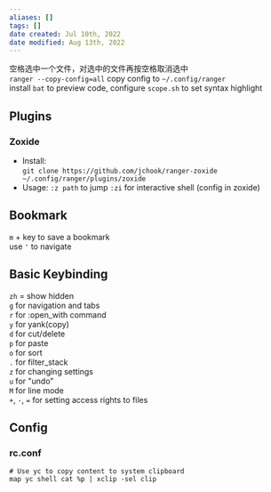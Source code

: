 ```yaml
---
aliases: []
tags: []
date created: Jul 10th, 2022
date modified: Aug 13th, 2022
---
```


空格选中一个文件，对选中的文件再按空格取消选中  
`ranger --copy-config=all` copy config to  `~/.config/ranger`  
install `bat` to preview code, configure `scope.sh` to set syntax highlight
## Plugins
### Zoxide
- Install:  
`git clone https://github.com/jchook/ranger-zoxide ~/.config/ranger/plugins/zoxide`
- Usage:
`:z path` to jump
`:zi` for interactive shell (config in zoxide)

## Bookmark
`m` + key to save a bookmark  
use `'` to navigate

## Basic Keybinding
`zh` = show hidden  
`g` for navigation and tabs  
`r` for :open_with command  
`y` for yank(copy)  
`d` for cut/delete  
`p` for paste  
`o` for sort  
`.` for filter_stack  
`z` for changing settings  
`u` for "undo"  
`M` for line mode  
`+`, `-`, `=` for setting access rights to files

## Config
### rc.conf

```
# Use yc to copy content to system clipboard 
map yc shell cat %p | xclip -sel clip
```